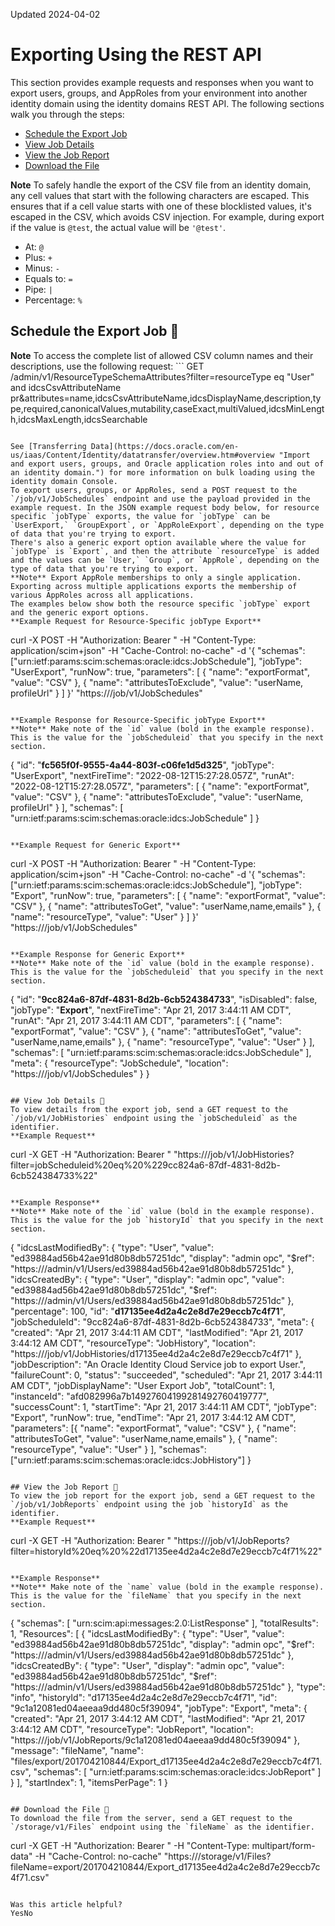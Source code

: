 Updated 2024-04-02
# Exporting Using the REST API
This section provides example requests and responses when you want to export users, groups, and AppRoles from your environment into another identity domain using the identity domains REST API.
The following sections walk you through the steps:
  * [Schedule the Export Job](https://docs.oracle.com/en-us/iaas/Content/Identity/api-getstarted/Exporting.htm#Exporting__ScheduleTheExportJob-3FFF2CA7)
  * [View Job Details](https://docs.oracle.com/en-us/iaas/Content/Identity/api-getstarted/Exporting.htm#Exporting__ViewJobDetails-40007695)
  * [View the Job Report](https://docs.oracle.com/en-us/iaas/Content/Identity/api-getstarted/Exporting.htm#Exporting__ViewJobReport-40010B63)
  * [Download the File](https://docs.oracle.com/en-us/iaas/Content/Identity/api-getstarted/Exporting.htm#Exporting__DownloadTheFile-400160A5)


**Note** To safely handle the export of the CSV file from an identity domain, any cell values that start with the following characters are escaped. This ensures that if a cell value starts with one of these blocklisted values, it's escaped in the CSV, which avoids CSV injection. For example, during export if the value is `@test`, the actual value will be `'@test'`.
  * At: `@`
  * Plus: `+`
  * Minus: `-`
  * Equals to: `=`
  * Pipe: `|`
  * Percentage: `%`


## Schedule the Export Job 🔗 
**Note**
To access the complete list of allowed CSV column names and their descriptions, use the following request: ```
GET <domainURL>/admin/v1/ResourceTypeSchemaAttributes?filter=resourceType eq "User" and idcsCsvAttributeName pr&attributes=name,idcsCsvAttributeName,idcsDisplayName,description,type,required,canonicalValues,mutability,caseExact,multiValued,idcsMinLength,idcsMaxLength,idcsSearchable
```

See [Transferring Data](https://docs.oracle.com/en-us/iaas/Content/Identity/datatransfer/overview.htm#overview "Import and export users, groups, and Oracle application roles into and out of an identity domain.") for more information on bulk loading using the identity domain Console.
To export users, groups, or AppRoles, send a POST request to the `/job/v1/JobSchedules` endpoint and use the payload provided in the example request. In the JSON example request body below, for resource specific `jobType` exports, the value for `jobType` can be `UserExport,` `GroupExport`, or `AppRoleExport`, depending on the type of data that you're trying to export.
There's also a generic export option available where the value for `jobType` is `Export`, and then the attribute `resourceType` is added and the values can be `User,` `Group`, or `AppRole`, depending on the type of data that you're trying to export.
**Note** Export AppRole memberships to only a single application. Exporting across multiple applications exports the membership of various AppRoles across all applications.
The examples below show both the resource specific `jobType` export and the generic export options.
**Example Request for Resource-Specific jobType Export**
```
  curl
  -X POST
  -H "Authorization: Bearer <AccessToken>"
  -H "Content-Type: application/scim+json"
  -H "Cache-Control: no-cache"
-d '{
 "schemas": ["urn:ietf:params:scim:schemas:oracle:idcs:JobSchedule"],
 "jobType": "UserExport",
 "runNow": true,
 "parameters": [
  {
   "name": "exportFormat",
   "value": "CSV"
  },
  {
   "name": "attributesToExclude",
   "value": "userName, profileUrl"
  }
 ]
}'
"https://<domainURL>/job/v1/JobSchedules"
```

**Example Response for Resource-Specific jobType Export**
**Note** Make note of the `id` value (bold in the example response). This is the value for the `jobScheduleid` that you specify in the next section.
```
{
  "id": "**fc565f0f-9555-4a44-803f-c06fe1d5d325**",
  "jobType": "UserExport",
  "nextFireTime": "2022-08-12T15:27:28.057Z",
  "runAt": "2022-08-12T15:27:28.057Z",
  "parameters": [
    {
      "name": "exportFormat",
      "value": "CSV"
    },
    {
      "name": "attributesToExclude",
      "value": "userName, profileUrl"
    }
  ],
  "schemas": [
    "urn:ietf:params:scim:schemas:oracle:idcs:JobSchedule"
  ]
}
```

**Example Request for Generic Export**
```
  curl
  -X POST
  -H "Authorization: Bearer <AccessToken>"
  -H "Content-Type: application/scim+json"
  -H "Cache-Control: no-cache"
-d '{
 "schemas": ["urn:ietf:params:scim:schemas:oracle:idcs:JobSchedule"],
 "jobType": "Export",
 "runNow": true,
 "parameters": [
  {
   "name": "exportFormat",
   "value": "CSV"
  },
  {
			"name": "attributesToGet",
			"value": "userName,name,emails"
		},
  {
   "name": "resourceType",
   "value": "User"
  }
 ]
}'
"https://<domainURL>/job/v1/JobSchedules"
```

**Example Response for Generic Export**
**Note** Make note of the `id` value (bold in the example response). This is the value for the `jobScheduleid` that you specify in the next section.
```
{
 "id": "**9cc824a6-87df-4831-8d2b-6cb524384733**",
 "isDisabled": false,
 "jobType": "**Export**",
 "nextFireTime": "Apr 21, 2017 3:44:11 AM CDT",
 "runAt": "Apr 21, 2017 3:44:11 AM CDT",
 "parameters": [
  {
   "name": "exportFormat",
   "value": "CSV"
  },
  {
   "name": "attributesToGet",
   "value": "userName,name,emails"
  },
  {
   "name": "resourceType",
   "value": "User"
  }
 ],
 "schemas": [
  "urn:ietf:params:scim:schemas:oracle:idcs:JobSchedule"
 ],
 "meta": {
  "resourceType": "JobSchedule",
  "location": "https://<domainURL>/job/v1/JobSchedules"
 }
}
```

## View Job Details 🔗 
To view details from the export job, send a GET request to the `/job/v1/JobHistories` endpoint using the `jobScheduleid` as the identifier.
**Example Request**
```
  curl
-X GET
  -H "Authorization: Bearer <AccessToken>"
"https://<domainURL>/job/v1/JobHistories?filter=jobScheduleid%20eq%20%229cc824a6-87df-4831-8d2b-6cb524384733%22"
```

**Example Response**
**Note** Make note of the `id` value (bold in the example response). This is the value for the job `historyId` that you specify in the next section.
```
{
 "idcsLastModifiedBy": {
  "type": "User",
  "value": "ed39884ad56b42ae91d80b8db57251dc",
  "display": "admin opc",
  "$ref": "https://<domainURL>/admin/v1/Users/ed39884ad56b42ae91d80b8db57251dc"
 },
 "idcsCreatedBy": {
  "type": "User",
  "display": "admin opc",
  "value": "ed39884ad56b42ae91d80b8db57251dc",
  "$ref": "https://<domainURL>/admin/v1/Users/ed39884ad56b42ae91d80b8db57251dc"
 },
 "percentage": 100,
 "id": "**d17135ee4d2a4c2e8d7e29eccb7c4f71**",
 "jobScheduleId": "9cc824a6-87df-4831-8d2b-6cb524384733",
 "meta": {
  "created": "Apr 21, 2017 3:44:11 AM CDT",
  "lastModified": "Apr 21, 2017 3:44:12 AM CDT",
  "resourceType": "JobHistory",
  "location": "https://<domainURL>/job/v1/JobHistories/d17135ee4d2a4c2e8d7e29eccb7c4f71"
 },
 "jobDescription": "An Oracle Identity Cloud Service job to export User.",
 "failureCount": 0,
 "status": "succeeded",
 "scheduled": "Apr 21, 2017 3:44:11 AM CDT",
 "jobDisplayName": "User Export Job",
 "totalCount": 1,
 "instanceId": "afd082996a7b14927604199281492760419777",
 "successCount": 1,
 "startTime": "Apr 21, 2017 3:44:11 AM CDT",
 "jobType": "Export",
 "runNow": true,
 "endTime": "Apr 21, 2017 3:44:12 AM CDT",
 "parameters": [{
   "name": "exportFormat",
   "value": "CSV"
  }, {
   "name": "attributesToGet",
   "value": "userName,name,emails"
  }, {
   "name": "resourceType",
   "value": "User"
  }
 ],
 "schemas": ["urn:ietf:params:scim:schemas:oracle:idcs:JobHistory"]
}
```

## View the Job Report 🔗 
To view the job report for the export job, send a GET request to the `/job/v1/JobReports` endpoint using the job `historyId` as the identifier.
**Example Request**
```
  curl
  -X GET
  -H "Authorization: Bearer <AccessToken>"
"https://<domainURL>/job/v1/JobReports?filter=historyId%20eq%20%22d17135ee4d2a4c2e8d7e29eccb7c4f71%22"
```

**Example Response**
**Note** Make note of the `name` value (bold in the example response). This is the value for the `fileName` that you specify in the next section.
```
{
  "schemas": [
    "urn:scim:api:messages:2.0:ListResponse"
  ],
  "totalResults": 1,
  "Resources": [
    {
      "idcsLastModifiedBy": {
        "type": "User",
        "value": "ed39884ad56b42ae91d80b8db57251dc",
        "display": "admin opc",
        "$ref": "https://<domainURL>/admin/v1/Users/ed39884ad56b42ae91d80b8db57251dc"
      },
      "idcsCreatedBy": {
        "type": "User",
        "display": "admin opc",
        "value": "ed39884ad56b42ae91d80b8db57251dc",
        "$ref": "https://<domainURL>/admin/v1/Users/ed39884ad56b42ae91d80b8db57251dc"
      },
      "type": "info",
      "historyId": "d17135ee4d2a4c2e8d7e29eccb7c4f71",
      "id": "9c1a12081ed04aeeaa9dd480c5f39094",
      "jobType": "Export",
      "meta": {
        "created": "Apr 21, 2017 3:44:12 AM CDT",
        "lastModified": "Apr 21, 2017 3:44:12 AM CDT",
        "resourceType": "JobReport",
        "location": "https://<domainURL>/job/v1/JobReports/9c1a12081ed04aeeaa9dd480c5f39094"
      },
      "message": "fileName",
      "name": "files/export/201704210844/Export_d17135ee4d2a4c2e8d7e29eccb7c4f71.csv",
      "schemas": [
        "urn:ietf:params:scim:schemas:oracle:idcs:JobReport"
      ]
    }
  ],
  "startIndex": 1,
  "itemsPerPage": 1
}
```

## Download the File 🔗 
To download the file from the server, send a GET request to the `/storage/v1/Files` endpoint using the `fileName` as the identifier.
```
  curl
  -X GET
  -H "Authorization: Bearer <AccessToken>"
  -H "Content-Type: multipart/form-data"
  -H "Cache-Control: no-cache"
"https://<domainURL>/storage/v1/Files?fileName=export/201704210844/Export_d17135ee4d2a4c2e8d7e29eccb7c4f71.csv"
```

Was this article helpful?
YesNo

